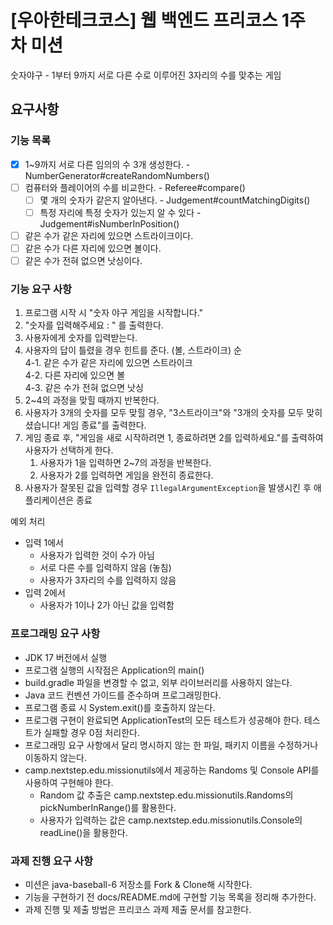 # [우아한테크코스] 웹 백엔드 프리코스 1주 차 미션
숫자야구 - 1부터 9까지 서로 다른 수로 이루어진 3자리의 수를 맞추는 게임


## 요구사항
### 기능 목록
- [x] 1~9까지 서로 다른 임의의 수 3개 생성한다. - NumberGenerator#createRandomNumbers()
- [ ] 컴퓨터와 플레이어의 수를 비교한다. - Referee#compare()
  - [ ] 몇 개의 숫자가 같은지 알아낸다. - Judgement#countMatchingDigits()
  - [ ] 특정 자리에 특정 숫자가 있는지 알 수 있다 - Judgement#isNumberInPosition()
- [ ] 같은 수가 같은 자리에 있으면 스트라이크이다.
- [ ] 같은 수가 다른 자리에 있으면 볼이다.
- [ ] 같은 수가 전혀 없으면 낫싱이다.
### 기능 요구 사항
1. 프로그램 시작 시 "숫자 야구 게임을 시작합니다." <br>
2. "숫자를 입력해주세요 : " 를 출력한다.<br>
3. 사용자에게 숫자를 입력받는다.<br>
4. 사용자의 답이 틀렸을 경우 힌트를 준다. (볼, 스트라이크) 순<br>
   4-1. 같은 수가 같은 자리에 있으면 스트라이크<br>
   4-2. 다른 자리에 있으면 볼<br>
   4-3. 같은 수가 전혀 없으면 낫싱<br>
5. 2~4의 과정을 맞힐 때까지 반복한다.<br>
6. 사용자가 3개의 숫자를 모두 맞힐 경우, "3스트라이크"와 "3개의 숫자를 모두 맞히셨습니다! 게임 종료"를 출력한다.<br>
7. 게임 종료 후, "게임을 새로 시작하려면 1, 종료하려면 2를 입력하세요."를 출력하여 사용자가 선택하게 한다.<br>
   1. 사용자가 1을 입력하면 2~7의 과정을 반복한다.<br>
   2. 사용자가 2를 입력하면 게임을 완전히 종료한다.<br>
8. 사용자가 잘못된 값을 입력할 경우 `IllegalArgumentException`을 발생시킨 후 애플리케이션은 종료<br>

예외 처리
- 입력 1에서
    - 사용자가 입력한 것이 수가 아님
    - 서로 다른 수를 입력하지 않음 (놓침)
    - 사용자가 3자리의 수를 입력하지 않음
- 입력 2에서
    - 사용자가 1이나 2가 아닌 값을 입력함


### 프로그래밍 요구 사항

* JDK 17 버전에서 실행
* 프로그램 실행의 시작점은 Application의 main()
* build.gradle 파일을 변경할 수 없고, 외부 라이브러리를 사용하지 않는다.
* Java 코드 컨벤션 가이드를 준수하며 프로그래밍한다.
* 프로그램 종료 시 System.exit()를 호출하지 않는다.
* 프로그램 구현이 완료되면 ApplicationTest의 모든 테스트가 성공해야 한다. 테스트가 실패할 경우 0점 처리한다.
* 프로그래밍 요구 사항에서 달리 명시하지 않는 한 파일, 패키지 이름을 수정하거나 이동하지 않는다.
* camp.nextstep.edu.missionutils에서 제공하는 Randoms 및 Console API를 사용하여 구현해야 한다.
    * Random 값 추출은 camp.nextstep.edu.missionutils.Randoms의 pickNumberInRange()를 활용한다.
    * 사용자가 입력하는 값은 camp.nextstep.edu.missionutils.Console의 readLine()을 활용한다.


### 과제 진행 요구 사항

* 미션은 java-baseball-6 저장소를 Fork & Clone해 시작한다.
* 기능을 구현하기 전 docs/README.md에 구현할 기능 목록을 정리해 추가한다.
* 과제 진행 및 제출 방법은 프리코스 과제 제출 문서를 참고한다.

